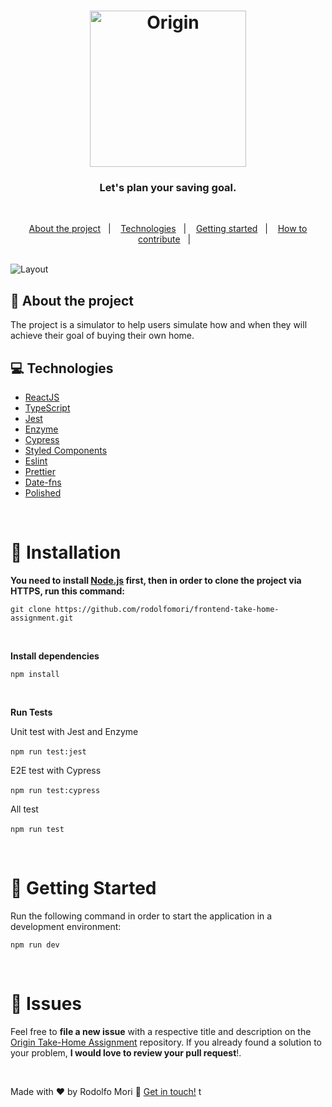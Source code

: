 <h1 align="center">
  <img src="https://assets-global.website-files.com/5fc46a8c6532b70b61e49a29/5fc46a8c6532b7ebb5e49a87_origin_logo_dark.svg" alt="Origin" width="250px">
</h1>

<h3 align="center">
  Let's plan your saving goal.
</h3>

<br>

<p align="center">
  <a href="#-about-the-project">About the project</a>&nbsp;&nbsp;&nbsp;|&nbsp;&nbsp;&nbsp;
  <a href="#-technologies">Technologies</a>&nbsp;&nbsp;&nbsp;|&nbsp;&nbsp;&nbsp;
  <a href="#-installation">Getting started</a>&nbsp;&nbsp;&nbsp;|&nbsp;&nbsp;&nbsp;
  <a href="#-how-to-contribute">How to contribute</a>&nbsp;&nbsp;&nbsp;|&nbsp;&nbsp;&nbsp;
</p>

<br>

<img alt="Layout" src="https://res.cloudinary.com/dpg6ix1ze/image/upload/v1607354033/Projects/result_gqeihl.png">
<br>


## 🏡  About the project

The project is a simulator to help users simulate how and when they will achieve their goal of buying their own home.
<br>

## :computer: Technologies

- [ReactJS](https://reactjs.org/)
- [TypeScript](https://www.typescriptlang.org/)
- [Jest](https://jestjs.io/)
- [Enzyme](https://enzymejs.github.io/enzyme/)
- [Cypress](https://www.cypress.io/)
- [Styled Components](https://styled-components.com/)
- [Eslint](https://eslint.org/)
- [Prettier](https://prettier.io/)
- [Date-fns](https://date-fns.org/)
- [Polished](https://polished.js.org/)

<br>

# :construction_worker: Installation

**You need to install [Node.js](https://nodejs.org/en/download/) first, then in order to clone the project via HTTPS, run this command:**

```git clone https://github.com/rodolfomori/frontend-take-home-assignment.git```

<br>

**Install dependencies**

```npm install```

<br>

**Run Tests**

Unit test with Jest and Enzyme
<br>
<br>
```npm run test:jest```

E2E test with Cypress
<br>
<br>```npm run test:cypress```

All test
<br>
<br>
```npm run test```

<br>

# :runner: Getting Started

Run the following command in order to start the application in a development environment:

```npm run dev```

<br>


# :bug: Issues

Feel free to **file a new issue** with a respective title and description on the [Origin Take-Home Assignment](https://github.com/rodolfomori/frontend-take-home-assignment/issues) repository. If you already found a solution to your problem, **I would love to review your pull request**!.

<br>





Made with ♥ by Rodolfo Mori :wave: [Get in touch!](https://www.linkedin.com/in/rodolfomori/)
t
